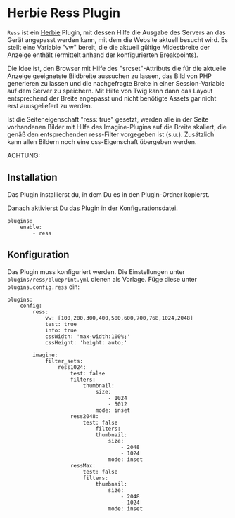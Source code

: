 # Herbie Ress Plugin

`Ress` ist ein [Herbie](http://github.com/getherbie/herbie) Plugin, mit dessen Hilfe die Ausgabe des Servers an das 
Gerät angepasst werden kann, mit dem die Website aktuell besucht wird. Es stellt eine Variable "vw" bereit, die die aktuell
gültige Midestbreite der Anzeige enthält (ermittelt anhand der konfigurierten Breakpoints).

Die Idee ist, den Browser mit Hilfe des "srcset"-Attributs die für die aktuelle Anzeige geeignetste Bildbreite aussuchen 
zu lassen, das Bild von PHP generieren zu lassen und die nachgefragte Breite in einer Session-Variable auf dem Server zu speichern.
Mit Hilfe von Twig kann dann das Layout entsprechend der Breite angepasst und nicht benötigte Assets gar nicht erst auusgeliefert 
zu werden.

Ist die Seiteneigenschaft "ress: true" gesetzt, werden alle in der Seite vorhandenen Bilder mit Hilfe des Imagine-Plugins auf die
Breite skaliert, die genäß den entsprechenden ress-Filter vorgegeben ist (s.u.). Zusätzlich kann allen Bildern noch eine css-Eigenschaft übergeben werden.

ACHTUNG:  


## Installation

Das Plugin installierst du, in dem Du es in den Plugin-Ordner kopierst.

Danach aktivierst Du das Plugin in der Konfigurationsdatei.

    plugins:
        enable:
            - ress


## Konfiguration

Das Plugin muss konfiguriert werden. Die Einstellungen unter `plugins/ress/blueprint.yml` dienen als Vorlage. Füge diese unter `plugins.config.ress` ein:

    plugins:
        config:
            ress:
                vw: [100,200,300,400,500,600,700,768,1024,2048]
                test: true
                info: true
                cssWidth: 'max-width:100%;'
                cssHeight: 'height: auto;'
            
            imagine:
                filter_sets:
                    ress1024:
                        test: false
                        filters:
                            thumbnail:
                                size:
                                    - 1024
                                    - 5012
                                mode: inset
                        ress2048:
                            test: false
                                filters:
                                thumbnail:
                                    size:
                                        - 2048
                                        - 1024
                                    mode: inset
                        ressMax:
                            test: false
                            filters:
                                thumbnail:
                                    size:
                                        - 2048
                                        - 1024
                                    mode: inset

